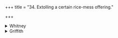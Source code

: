 +++
title = "34. Extolling a certain rice-mess offering."

+++

<details><summary>Whitney</summary>

### Comment
Found in Pāipp. vi. Used in Kāuś. (66. 6), in the sava sacrifices, with the brahmāsyāudana sava, to accompany the making of pools and channels in the rice-mess, filling them with juices (rasa), and setting on the ground, with surā and water, knob-bearing plants as specified in the text. Doubtless it is on account of this treatment that the rice-mess in question is called viṣṭārin 'out-strewn, expanded.'


### Translations
Translated: Muir, OST. v. 307 (vss. 2-4); Ludwig, p. 437; Griffith, i. 176; Weber, xviii. 136.
</details>

<details><summary>Griffith</summary>

Glorification of the Vishtari sacrifice
</details>
